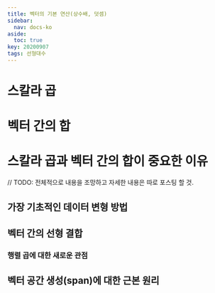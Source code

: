 ```yaml
---
title: 벡터의 기본 연산(상수배, 덧셈)
sidebar:
  nav: docs-ko
aside:
  toc: true
key: 20200907
tags: 선형대수
---
```


# 스칼라 곱

# 벡터 간의 합

# 스칼라 곱과 벡터 간의 합이 중요한 이유

// TODO: 전체적으로 내용을 조망하고 자세한 내용은 따로 포스팅 할 것.

## 가장 기초적인 데이터 변형 방법

## 벡터 간의 선형 결합

### 행렬 곱에 대한 새로운 관점

## 벡터 공간 생성(span)에 대한 근본 원리

